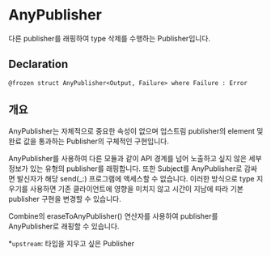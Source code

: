 # AnyPublisher

다른 publisher를 래핑하여 type 삭제를 수행하는 Publisher입니다.

## **Declaration**

`@frozen struct AnyPublisher<Output, Failure> where Failure : Error`

## 개요

AnyPublisher는 자체적으로 중요한 속성이 없으며 업스트림 publisher의 element 및 완료 값을 통과하는 Publisher의 구체적인 구현입니다. 

AnyPublisher를 사용하여 다른 모듈과 같이 API 경계를 넘어 노출하고 싶지 않은 세부 정보가 있는 유형의 publisher를 래핑합니다. 또한 Subject를 AnyPublisher로 감싸면 발신자가 해당 send(_:)  프로그램에 액세스할 수 없습니다. 이러한 방식으로 type 지우기를 사용하면 기존 클라이언트에 영향을 미치지 않고 시간이 지남에 따라 기본 publisher 구현을 변경할 수 있습니다.

Combine의 eraseToAnyPublisher() 연산자를 사용하여 publisher를 AnyPublisher로 래핑할 수 있습니다.

*`upstream`: 타입을 지우고 싶은 Publisher
